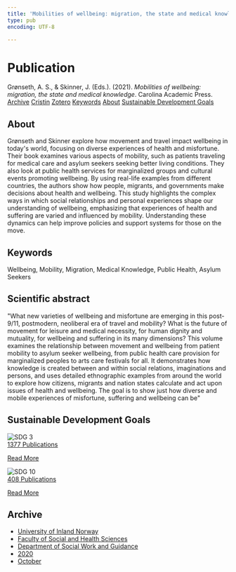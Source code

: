 ```yaml
---
title: 'Mobilities of wellbeing: migration, the state and medical knowledge'
type: pub
encoding: UTF-8

---
```

<h1>Publication</h1>
<article id="csl-bib-container-VD83WI2A" class="csl-bib-container">
  <div class="csl-bib-body"> <div class="csl-entry">Grønseth, A. S., &#38; Skinner, J. (Eds.). (2021). <i>Mobilities of wellbeing: migration, the state and medical knowledge</i>. Carolina Academic Press.</div> </div>
  <div class="csl-bib-buttons">
    <a href="#taxonomy-article-VD83WI2A" alt="archive" class="csl-bib-button">Archive</a>
    <a href="https://app.cristin.no/results/show.jsf?id=1840895" alt="Cristin" class="csl-bib-button">Cristin</a>
    <a href="http://zotero.org/groups/5881554/items/VD83WI2A" alt="Zotero" class="csl-bib-button">Zotero</a>
    <a href="#keywords-article-VD83WI2A" alt="keywords" class="csl-bib-button">Keywords</a>
    <a href="#about-article-VD83WI2A" alt="about_pub" class="csl-bib-button">About</a>
    <a href="#sdg-article-VD83WI2A" alt="sdg" class="csl-bib-button">Sustainable Development Goals</a>
  </div>
  <div id="csl-bib-meta-container-VD83WI2A"></div>
</article>
<div id="csl-bib-meta-VD83WI2A" class="csl-bib-meta">
  <article id="about-article-VD83WI2A" class="about_pub-article">
    <h1>About</h1>
    Grønseth and Skinner explore how movement and travel impact wellbeing in today's world, focusing on diverse experiences of health and misfortune. Their book examines various aspects of mobility, such as patients traveling for medical care and asylum seekers seeking better living conditions. They also look at public health services for marginalized groups and cultural events promoting wellbeing. By using real-life examples from different countries, the authors show how people, migrants, and governments make decisions about health and wellbeing. This study highlights the complex ways in which social relationships and personal experiences shape our understanding of wellbeing, emphasizing that experiences of health and suffering are varied and influenced by mobility. Understanding these dynamics can help improve policies and support systems for those on the move.
  </article>
  <article id="keywords-article-VD83WI2A" class="keywords-article">
    <h1>Keywords</h1>
    Wellbeing, Mobility, Migration, Medical Knowledge, Public Health, Asylum Seekers
  </article>
  <article id="abstract-article-VD83WI2A" class="abstract-article">
    <h1>Scientific abstract</h1>
    "What new varieties of wellbeing and misfortune are emerging in this post-9/11, postmodern, neoliberal era of travel and mobility? What is the future of movement for leisure and medical necessity, for human dignity and mutuality, for wellbeing and suffering in its many dimensions? This volume examines the relationship between movement and wellbeing from patient mobility to asylum seeker wellbeing, from public health care provision for marginalized peoples to arts care festivals for all. It demonstrates how knowledge is created between and within social relations, imaginations and persons, and uses detailed ethnographic examples from around the world to explore how citizens, migrants and nation states calculate and act upon issues of health and wellbeing. The goal is to show just how diverse and mobile experiences of misfortune, suffering and wellbeing can be"
  </article>
  <article id="sdg-article-VD83WI2A" class="sdg-article">
    <h1>Sustainable Development Goals</h1>
    <div class="sdg-container"><div id="sdg3" class="sdg">
        <img src="{{< params subfolder >}}images/sdg/sdg03_en.png" class="image" alt="SDG 3">
        <div class="sdg-overlay">
          <a href="{{< params subfolder >}}en/archive/?sdg=3#archive" class="sdg-publication-count"><span>1377</span> Publications</a>
          <p><a href="https://sdgs.un.org/goals/goal3" class="sdg-read-more">Read More</a></p>
        </div>
      </div> <div id="sdg10" class="sdg">
        <img src="{{< params subfolder >}}images/sdg/sdg10_en.png" class="image" alt="SDG 10">
        <div class="sdg-overlay">
          <a href="{{< params subfolder >}}en/archive/?sdg=10#archive" class="sdg-publication-count"><span>408</span> Publications</a>
          <p><a href="https://sdgs.un.org/goals/goal10" class="sdg-read-more">Read More</a></p>
        </div>
      </div></div>
  </article>
  <article id="taxonomy-article-VD83WI2A" class="taxonomy-article">
    <h1>Archive</h1>
    <ul>
      <li><a href="{{< params subfolder >}}en/archive/?key=3DCRN523">University of Inland Norway</a></li>
      <li><a href="{{< params subfolder >}}en/archive/?key=IDKFS3MX">Faculty of Social and Health Sciences</a></li>
      <li><a href="{{< params subfolder >}}en/archive/?key=CU4VFGCV">Department of Social Work and Guidance</a></li>
      <li><a href="{{< params subfolder >}}en/archive/?key=FLJPCLYW">2020</a></li>
      <li><a href="{{< params subfolder >}}en/archive/?key=4YTLTQFN">October</a></li>
    </ul>
  </article>
</div>
